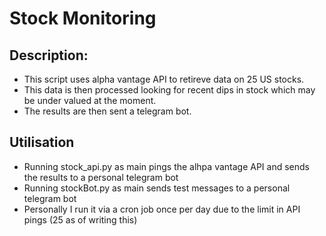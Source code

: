 # Stock Monitoring

## Description:
* This script uses alpha vantage API to retireve data on 25 US stocks. 
* This data is then processed looking for recent dips in stock which may be under valued at the moment. 
* The results are then sent a telegram bot.

## Utilisation
* Running stock_api.py as main pings the alhpa vantage API and sends the results to a personal telegram bot
* Running stockBot.py as main sends test messages to a personal telegram bot
* Personally I run it via a cron job once per day due to the limit in API pings (25 as of writing this)
